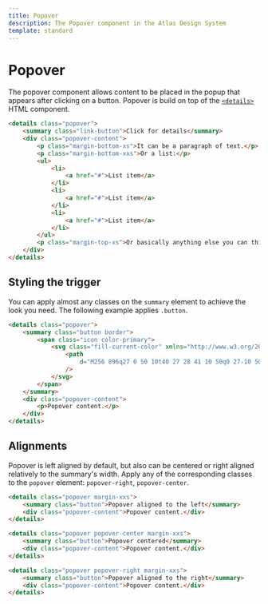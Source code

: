 ```yaml
---
title: Popover
description: The Popover component in the Atlas Design System
template: standard
---
```


# Popover

The popover component allows content to be placed in the popup that appears after clicking on a button. Popover is build on top of the [`<details>`](https://developer.mozilla.org/en-US/docs/Web/HTML/Element/details#customizing_the_disclosure_widget) HTML component.

```html
<details class="popover">
	<summary class="link-button">Click for details</summary>
	<div class="popover-content">
		<p class="margin-bottom-xs">It can be a paragraph of text.</p>
		<p class="margin-bottom-xxs">Or a list:</p>
		<ul>
			<li>
				<a href="#">List item</a>
			</li>
			<li>
				<a href="#">List item</a>
			</li>
			<li>
				<a href="#">List item</a>
			</li>
		</ul>
		<p class="margin-top-xs">Or basically anything else you can think of.</p>
	</div>
</details>
```

## Styling the trigger

You can apply almost any classes on the `summary` element to achieve the look you need. The following example applies `.button`.

```html
<details class="popover">
	<summary class="button border">
		<span class="icon color-primary">
			<svg class="fill-current-color" xmlns="http://www.w3.org/2000/svg" viewBox="0 0 2048 2048">
				<path
					d="M256 896q27 0 50 10t40 27 28 41 10 50q0 27-10 50t-27 40-41 28-50 10q-27 0-50-10t-40-27-28-41-10-50q0-27 10-50t27-40 41-28 50-10zm768 0q27 0 50 10t40 27 28 41 10 50q0 27-10 50t-27 40-41 28-50 10q-27 0-50-10t-40-27-28-41-10-50q0-27 10-50t27-40 41-28 50-10zm768 0q27 0 50 10t40 27 28 41 10 50q0 27-10 50t-27 40-41 28-50 10q-27 0-50-10t-40-27-28-41-10-50q0-27 10-50t27-40 41-28 50-10z"
				/>
			</svg>
		</span>
	</summary>
	<div class="popover-content">
		<p>Popover content.</p>
	</div>
</details>
```

## Alignments

Popover is left aligned by default, but also can be centered or right aligned relatively to the summary's width. Apply any of the corresponding classes to the `popover` element: `popover-right`, `popover-center`.

```html
<details class="popover margin-xxs">
	<summary class="button">Popover aligned to the left</summary>
	<div class="popover-content">Popover content.</div>
</details>

<details class="popover popover-center margin-xxs">
	<summary class="button">Popover centered</summary>
	<div class="popover-content">Popover content.</div>
</details>

<details class="popover popover-right margin-xxs">
	<summary class="button">Popover aligned to the right</summary>
	<div class="popover-content">Popover content.</div>
</details>
```
